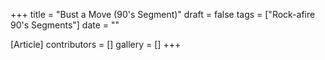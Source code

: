 +++
title = "Bust a Move (90's Segment)"
draft = false
tags = ["Rock-afire 90's Segments"]
date = ""

[Article]
contributors = []
gallery = []
+++